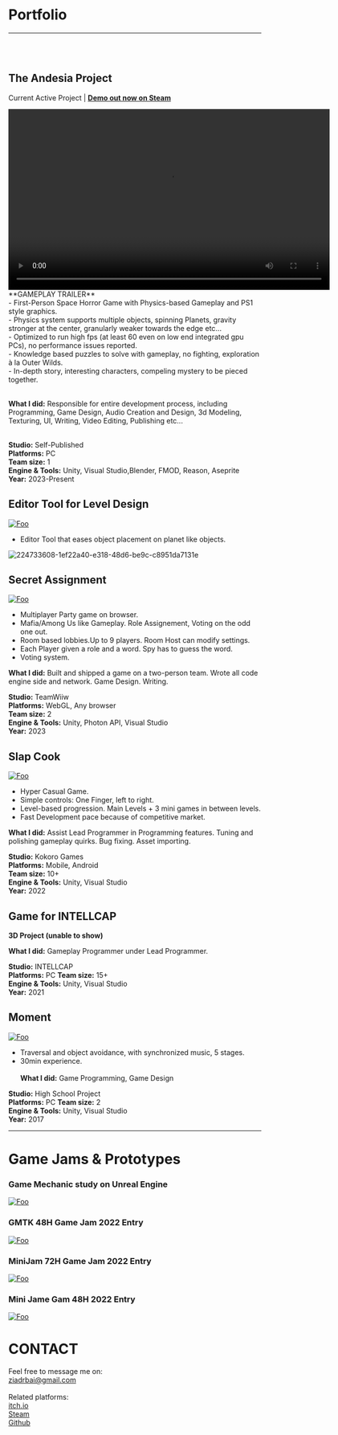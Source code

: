 # Portfolio
---
<br>
<br>

## The Andesia Project
<!--- [![Foo](/images/Andesia_400.png)](https://store.steampowered.com/app/2709770/The_Andesia_Project/) -->

Current Active Project | [**Demo out now on Steam**](https://store.steampowered.com/app/2709770/The_Andesia_Project/)

<video controls="" width="640" height="360"  loop="" autoplay="">
<source src="images/Gameplay Trailer 2.mp4 " type="video/mp4">
</video>
**GAMEPLAY TRAILER**
<br>
- First-Person Space Horror Game with Physics-based Gameplay and PS1 style graphics.
<br>
- Physics system supports multiple objects, spinning Planets, gravity stronger at the center, granularly weaker towards the edge etc...
<br>
- Optimized to run high fps (at least 60 even on low end integrated gpu PCs), no performance issues reported.
<br>
- Knowledge based puzzles to solve with gameplay, no fighting, exploration à la Outer Wilds.
<br>
- In-depth story, interesting characters, compeling mystery to be pieced together.
<br>
<br>

**What I did:** Responsible for entire development process, including Programming, Game Design, Audio Creation and Design, 3d Modeling, Texturing, UI, Writing, Video Editing, Publishing etc...
<br>
<br>

**Studio:** Self-Published <br>
**Platforms:** PC <br>
**Team size:** 1 <br>
**Engine & Tools:** Unity, Visual Studio,Blender, FMOD, Reason, Aseprite <br>
**Year:** 2023-Present <br>

## Editor Tool for Level Design

[![Foo](https://github-readme-stats.vercel.app/api/pin/?username=ZiadRbai&repo=Spherical-Transform-Tool)](https://github.com/ZiadRbai/Spherical-Transform-Tool)

- Editor Tool that eases object placement on planet like objects.

![224733608-1ef22a40-e318-48d6-be9c-c8951da7131e](https://github.com/ZiadRbai/porfolio/assets/73894693/43018155-ac26-4b51-aa97-c3acaf7b92ec)


## Secret Assignment

[![Foo](https://github.com/ZiadRbai/porfolio/assets/73894693/f9c6bda1-7b2e-4039-8d68-40e801c5a984)](https://teamwiiw.itch.io/secret-assignment)
<br>
- Multiplayer Party game on browser.
- Mafia/Among Us like Gameplay. Role Assignement, Voting on the odd one out.<br>
- Room based lobbies.Up to 9 players. Room Host can modify settings.<br> 
- Each Player given a role and a word. Spy has to guess the word.<br>
- Voting system. <br>

**What I did:** Built and shipped a game on a two-person team. Wrote all code engine side and network. Game Design. Writing.

**Studio:** TeamWiiw <br>
**Platforms:** WebGL, Any browser <br>
**Team size:** 2 <br>
**Engine & Tools:** Unity, Photon API, Visual Studio <br>
**Year:** 2023

## Slap Cook

[![Foo](/images/SlapCook.png)](https://play.google.com/store/apps/details?id=com.KokoroGames.SlapCook) <br>

- Hyper Casual Game. 
- Simple controls: One Finger, left to right.
- Level-based progression. Main Levels + 3 mini games in between levels.
- Fast Development pace because of competitive market.

**What I did:** Assist Lead Programmer in Programming features. Tuning and polishing gameplay quirks. Bug fixing. Asset importing.

**Studio:** Kokoro Games <br>
**Platforms:** Mobile, Android <br>
**Team size:** 10+ <br>
**Engine & Tools:** Unity, Visual Studio <br>
**Year:** 2022

## Game for INTELLCAP

**3D Project (unable to show)**

**What I did:** Gameplay Programmer under Lead Programmer.

**Studio:** INTELLCAP <br>
**Platforms:** PC
**Team size:** 15+ <br>
**Engine & Tools:** Unity, Visual Studio <br>
**Year:** 2021
<br>

## Moment 

[![Foo](/images/Moment.png)](https://ziadrbai.itch.io/moment)
<br>
- Traversal and object avoidance, with synchronized music, 5 stages.
- 30min experience.
<br><br>
**What I did:** Game Programming, Game Design

**Studio:** High School Project <br>
**Platforms:** PC
**Team size:** 2 <br>
**Engine & Tools:** Unity, Visual Studio <br>
**Year:** 2017

---
# Game Jams & Prototypes
### Game Mechanic study on Unreal Engine
[![Foo](/images/Raze.png)](https://ziadrbai.itch.io/raze-satchel)
<br>
### GMTK 48H Game Jam 2022 Entry 
[![Foo](/images/DiceStamp.png)](https://maruwiiw.itch.io/dice-stamp)
<br>
### MiniJam 72H Game Jam 2022 Entry
[![Foo](/images/MeowEscape.png)](https://ziadrbai.itch.io/meow-escape)
<br>
### Mini Jame Gam 48H 2022 Entry
[![Foo](/images/MyFriendsGame.png)](https://ziadrbai.itch.io/my-friends-game)
<br>
# CONTACT
Feel free to message me on:<br> [ziadrbai@gmail.com](mailto:ziadrbai@gmail.com) <br>
<br>Related platforms:<br>
[itch.io](https://ziadrbai.itch.io/) <br>
[Steam](https://store.steampowered.com/search/?sort_by=_ASC&supportedlang=english&developer=Ziad+Rbai)<br>
[Github](https://github.com/ZiadRbai)







